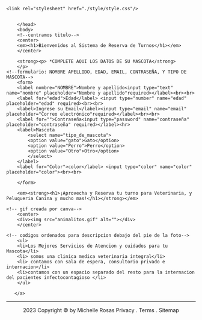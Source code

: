 <!DOCTYPE html>
<html lang="en">
<head>
    <meta charset="UTF-8">
    <meta http-equiv="X-UA-Compatible" content="IE=edge">
    <meta name="viewport" content="width=device-width, initial-scale=1.0">
    <title>Clinica Veterinaria</title>

    <link rel="stylesheet" href="./style/style.css"/>


        </head>
        <body>
        <!--centramos titulo-->
        <center>
        <em><h1>Bienvenidos al Sistema de Reserva de Turnos</h1></em>
        </center>

        <strong><p> *COMPLETE AQUI LOS DATOS DE SU MASCOTA</strong>
        </p>
    <!--formulario: NOMBRE APELLIDO, EDAD, EMAIL, CONTRASEÑA, Y TIPO DE MASCOTA-->
        <form>
        <label nombre="NOMBRE">Nombre y apellido<input type="text" name="nombre" placeholder="Nombre y apellido"required></label><br><br>
        <label for="edad">Edad</label> <input type="number" name="edad" placeholder="edad" required><br><br>
        <label>Ingrese su Email</label><input type="email" name="email" placeholder="Correo electrónico"required></label><br><br>
        <label for="">Contraseña<input type="password" name="contraseña" placeholder="contraseña" required></label><hr>
        <label>Mascota
            <select name="tipo_de_mascota">
            <option value="gato">Gato</option>
            <option value="Perro">Perro</option>
            <option value="Otro">Otro</option>
            </select>
        </label>
        <label for="Color">color</label> <input type="color" name="color" placeholder="color"><br><br>
    
        </form>
    
        <em><strong><h1>¡Aprovecha y Reserva tu turno para Veterinaria, y Peluqueria Canina y mucho mas!</h1></strong></em>

    <!-- gif creada por canva-->
        <center>
        <div><img src="animalitos.gif" alt=""></div>
        </center>

    <!-- codigos ordenados para descripcion debajo del pie de la foto-->
        <ul>
        <li>Los Mejores Servicios de Atencion y cuidados para tu Mascota</li>
        <li> somos una clinica medica veterinaria integral</li>
        <li> contamos con sala de espera, consultorio privado e internacion</li>
        <li>contamos con un espacio separado del resto para la internacion del pacientes infectocontagioso </li>
        </ul>
       
       </a>
<center><hr>
       <div>
        <Typography variant="subtitle1" gutterBottom>
            2023 Copyright © by Michelle Rosas
        </Typography>
        <Typography variant="subtitle1" gutterBottom>
            Privacy . Terms . Sitemap
        </Typography>
    </center>
    </div>
</body>
